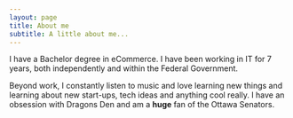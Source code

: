 ```yaml
---
layout: page
title: About me
subtitle: A little about me...
---
```


I have a Bachelor degree in eCommerce. I have been working in IT for 7 years, both independently and within the Federal Government.

Beyond work, I constantly listen to music and love learning new things and learning about new start-ups, tech ideas and anything cool really. I have an obsession with Dragons Den and am a **huge** fan of the Ottawa Senators.
